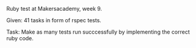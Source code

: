 Ruby test at Makersacademy, week 9.

Given: 41 tasks in form of rspec tests. 

Task: Make as many tests run succcessfully by implementing the correct ruby code.